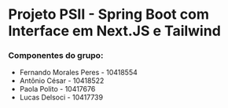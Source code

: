 # Projeto PSII - Spring Boot com Interface em Next.JS e Tailwind
### Componentes do grupo: 
- Fernando Morales Peres - 10418554
- Antônio César - 10418522
- Paola Polito - 10417676
- Lucas Delsoci - 10417739
